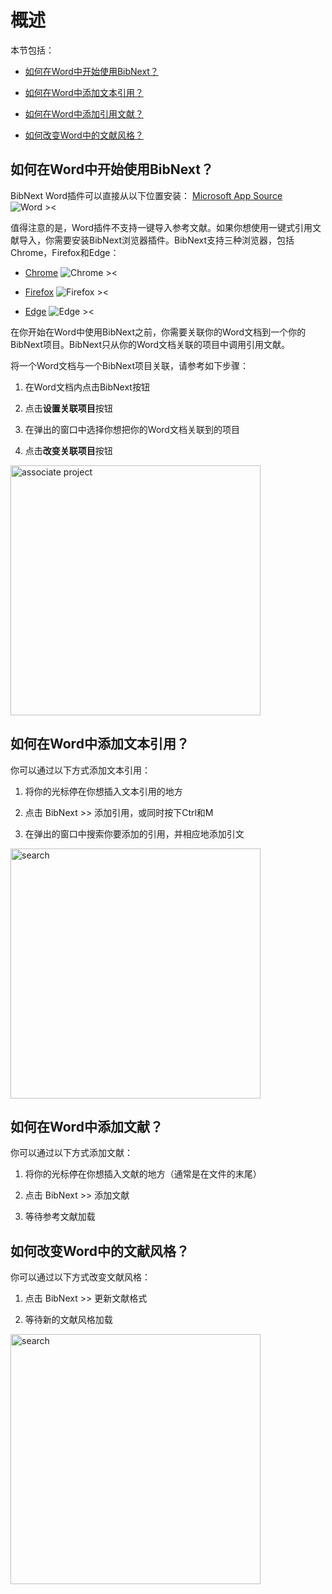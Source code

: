 # 概述  

本节包括：  

* [如何在Word中开始使用BibNext？](#start)  

* [如何在Word中添加文本引用？](#citations)  

* [如何在Word中添加引用文献？](#references)  

* [如何改变Word中的文献风格？](#style)  

## 如何在Word中开始使用BibNext？<a name='start'></a>  

BibNext Word插件可以直接从以下位置安装： [Microsoft App Source](https://appsource.microsoft.com/en-us/product/office/WA200003530?tab=Overview) ![Word ><](/static/images/docs/word-tiny.png)  

值得注意的是，Word插件不支持一键导入参考文献。如果你想使用一键式引用文献导入，你需要安装BibNext浏览器插件。BibNext支持三种浏览器，包括Chrome，Firefox和Edge：  

- [Chrome](https://chrome.google.com/webstore/detail/BibNext/oklpcimghhhhanifldcdlfgoaigfiolj) ![Chrome ><](/static/images/docs/chrome-tiny.png)  

- [Firefox](https://addons.mozilla.org/en-US/firefox/addon/BibNext/) ![Firefox ><](/static/images/docs/firefox-tiny.png)  

- [Edge](https://microsoftedge.microsoft.com/addons/detail/BibNext/kgcdgjmildkboglkjlmllmkchhibgbcc) ![Edge ><](/static/images/docs/edge-tiny.png)  

在你开始在Word中使用BibNext之前，你需要关联你的Word文档到一个你的BibNext项目。BibNext只从你的Word文档关联的项目中调用引用文献。  

将一个Word文档与一个BibNext项目关联，请参考如下步骤：  

1. 在Word文档内点击BibNext按钮  

2. 点击**设置关联项目**按钮  

3. 在弹出的窗口中选择你想把你的Word文档关联到的项目  

4. 点击**改变关联项目**按钮  

<img src='/static/images/support/word-associate-project.png' alt='associate project' width='400' />  

## 如何在Word中添加文本引用？<a name='citations'></a>  

你可以通过以下方式添加文本引用：  

1. 将你的光标停在你想插入文本引用的地方  

2. 点击 BibNext >> 添加引用，或同时按下Ctrl和M  

3. 在弹出的窗口中搜索你要添加的引用，并相应地添加引文  

<img src='/static/images/support/word-search.png' alt='search' width='400' />  

## 如何在Word中添加文献？<a name='references'></a>  

你可以通过以下方式添加文献：  

1. 将你的光标停在你想插入文献的地方（通常是在文件的末尾）  

2. 点击 BibNext >> 添加文献  

3. 等待参考文献加载  

## 如何改变Word中的文献风格？<a name='style'></a>  

你可以通过以下方式改变文献风格：  

1. 点击 BibNext >> 更新文献格式  

2. 等待新的文献风格加载  

<img src='/static/images/support/word-change-bib-style.png' alt='search' width='400' /> 